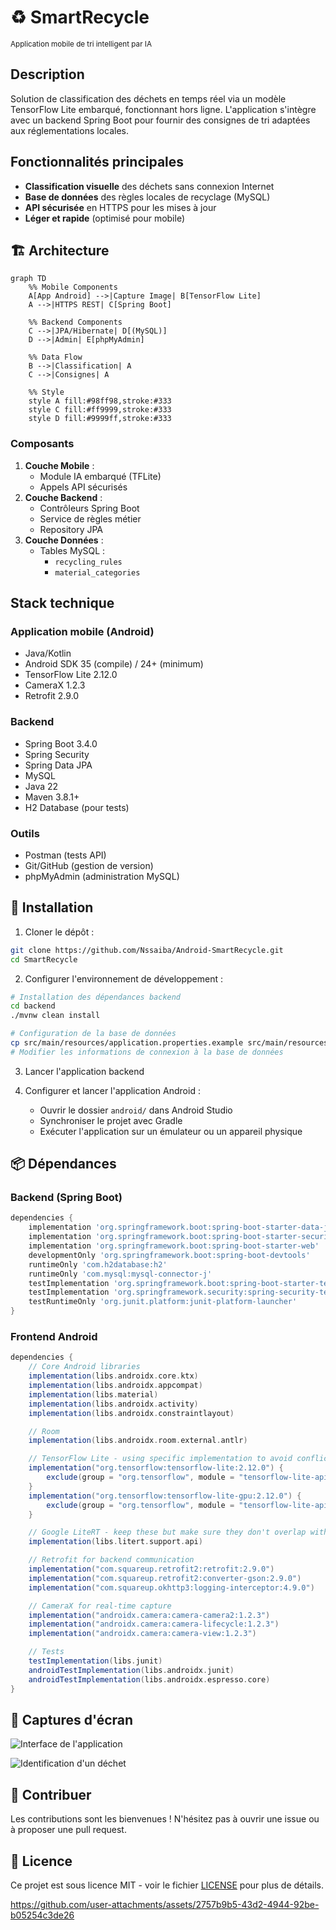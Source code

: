 # ♻️ SmartRecycle
<sub>Application mobile de tri intelligent par IA</sub>

## Description
Solution de classification des déchets en temps réel via un modèle TensorFlow Lite embarqué, fonctionnant hors ligne. L'application s'intègre avec un backend Spring Boot pour fournir des consignes de tri adaptées aux réglementations locales.

## Fonctionnalités principales
- **Classification visuelle** des déchets sans connexion Internet
- **Base de données** des règles locales de recyclage (MySQL)
- **API sécurisée** en HTTPS pour les mises à jour
- **Léger et rapide** (optimisé pour mobile)

## 🏗 Architecture

```mermaid
graph TD
    %% Mobile Components
    A[App Android] -->|Capture Image| B[TensorFlow Lite]
    A -->|HTTPS REST| C[Spring Boot]
    
    %% Backend Components
    C -->|JPA/Hibernate| D[(MySQL)]
    D -->|Admin| E[phpMyAdmin]
    
    %% Data Flow
    B -->|Classification| A
    C -->|Consignes| A
    
    %% Style
    style A fill:#98ff98,stroke:#333
    style C fill:#ff9999,stroke:#333
    style D fill:#9999ff,stroke:#333
```

### Composants
1. **Couche Mobile** :
   - Module IA embarqué (TFLite)
   - Appels API sécurisés
2. **Couche Backend** :
   - Contrôleurs Spring Boot
   - Service de règles métier
   - Repository JPA
3. **Couche Données** :
   - Tables MySQL : 
     - `recycling_rules`
     - `material_categories`

## Stack technique

### Application mobile (Android)
- Java/Kotlin
- Android SDK 35 (compile) / 24+ (minimum)
- TensorFlow Lite 2.12.0
- CameraX 1.2.3
- Retrofit 2.9.0

### Backend
- Spring Boot 3.4.0
- Spring Security
- Spring Data JPA
- MySQL
- Java 22
- Maven 3.8.1+
- H2 Database (pour tests)

### Outils
- Postman (tests API)
- Git/GitHub (gestion de version)
- phpMyAdmin (administration MySQL)

## 🔧 Installation

1. Cloner le dépôt :
```bash
git clone https://github.com/Nssaiba/Android-SmartRecycle.git
cd SmartRecycle
```

2. Configurer l'environnement de développement :
```bash
# Installation des dépendances backend
cd backend
./mvnw clean install

# Configuration de la base de données
cp src/main/resources/application.properties.example src/main/resources/application.properties
# Modifier les informations de connexion à la base de données
```

3. Lancer l'application backend 

4. Configurer et lancer l'application Android :
   - Ouvrir le dossier `android/` dans Android Studio
   - Synchroniser le projet avec Gradle
   - Exécuter l'application sur un émulateur ou un appareil physique

## 📦 Dépendances

### Backend (Spring Boot)
```gradle
dependencies {
    implementation 'org.springframework.boot:spring-boot-starter-data-jpa'
    implementation 'org.springframework.boot:spring-boot-starter-security'
    implementation 'org.springframework.boot:spring-boot-starter-web'
    developmentOnly 'org.springframework.boot:spring-boot-devtools'
    runtimeOnly 'com.h2database:h2'
    runtimeOnly 'com.mysql:mysql-connector-j'
    testImplementation 'org.springframework.boot:spring-boot-starter-test'
    testImplementation 'org.springframework.security:spring-security-test'
    testRuntimeOnly 'org.junit.platform:junit-platform-launcher'
}
```

### Frontend Android
```gradle
dependencies {
    // Core Android libraries
    implementation(libs.androidx.core.ktx)
    implementation(libs.androidx.appcompat)
    implementation(libs.material)
    implementation(libs.androidx.activity)
    implementation(libs.androidx.constraintlayout)

    // Room
    implementation(libs.androidx.room.external.antlr)

    // TensorFlow Lite - using specific implementation to avoid conflicts
    implementation("org.tensorflow:tensorflow-lite:2.12.0") {
        exclude(group = "org.tensorflow", module = "tensorflow-lite-api")
    }
    implementation("org.tensorflow:tensorflow-lite-gpu:2.12.0") {
        exclude(group = "org.tensorflow", module = "tensorflow-lite-api")
    }

    // Google LiteRT - keep these but make sure they don't overlap with TensorFlow
    implementation(libs.litert.support.api)

    // Retrofit for backend communication
    implementation("com.squareup.retrofit2:retrofit:2.9.0")
    implementation("com.squareup.retrofit2:converter-gson:2.9.0")
    implementation("com.squareup.okhttp3:logging-interceptor:4.9.0")

    // CameraX for real-time capture
    implementation("androidx.camera:camera-camera2:1.2.3")
    implementation("androidx.camera:camera-lifecycle:1.2.3")
    implementation("androidx.camera:camera-view:1.2.3")

    // Tests
    testImplementation(libs.junit)
    androidTestImplementation(libs.androidx.junit)
    androidTestImplementation(libs.androidx.espresso.core)
}
```

## 📱 Captures d'écran

![Interface de l'application](/screenshots/app_interface.png)

![Identification d'un déchet](/screenshots/waste_identification.png)

## 🤝 Contribuer
Les contributions sont les bienvenues ! N'hésitez pas à ouvrir une issue ou à proposer une pull request.

## 📄 Licence
Ce projet est sous licence MIT - voir le fichier [LICENSE](LICENSE) pour plus de détails.

https://github.com/user-attachments/assets/2757b9b5-43d2-4944-92be-b05254c3de26

